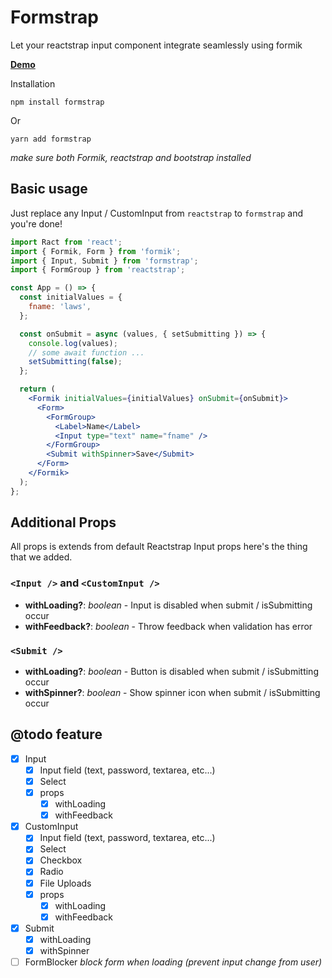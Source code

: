 # Formstrap

Let your reactstrap input component integrate seamlessly using formik

[**Demo**](http://pedox.github.com/formstrap/)

Installation

```
npm install formstrap
```

Or

```
yarn add formstrap
```

_make sure both Formik, reactstrap and bootstrap installed_

## Basic usage

Just replace any Input / CustomInput from `reactstrap` to `formstrap` and you're done!

```jsx
import Ract from 'react';
import { Formik, Form } from 'formik';
import { Input, Submit } from 'formstrap';
import { FormGroup } from 'reactstrap';

const App = () => {
  const initialValues = {
    fname: 'laws',
  };

  const onSubmit = async (values, { setSubmitting }) => {
    console.log(values);
    // some await function ...
    setSubmitting(false);
  };

  return (
    <Formik initialValues={initialValues} onSubmit={onSubmit}>
      <Form>
        <FormGroup>
          <Label>Name</Label>
          <Input type="text" name="fname" />
        </FormGroup>
        <Submit withSpinner>Save</Submit>
      </Form>
    </Formik>
  );
};
```

## Additional Props

All props is extends from default Reactstrap Input props here's the thing that we added.

### `<Input />` and `<CustomInput />`

- **withLoading?**: _boolean_ - Input is disabled when submit / isSubmitting occur
- **withFeedback?**: _boolean_ - Throw feedback when validation has error

### `<Submit />`

- **withLoading?**: _boolean_ - Button is disabled when submit / isSubmitting occur
- **withSpinner?**: _boolean_ - Show spinner icon when submit / isSubmitting occur

## @todo feature

- [x] Input
  - [x] Input field (text, password, textarea, etc...)
  - [x] Select
  - [x] props
    - [x] withLoading
    - [x] withFeedback
- [x] CustomInput
  - [x] Input field (text, password, textarea, etc...)
  - [x] Select
  - [x] Checkbox
  - [x] Radio
  - [x] File Uploads
  - [x] props
    - [x] withLoading
    - [x] withFeedback
- [x] Submit
  - [x] withLoading
  - [x] withSpinner
- [ ] FormBlocker _block form when loading (prevent input change from user)_
